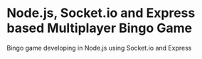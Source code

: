 Node.js, Socket.io and Express based Multiplayer Bingo Game
===========================================================

Bingo game developing in Node.js using Socket.io and Express